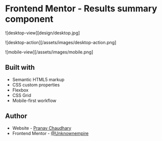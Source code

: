 # Frontend Mentor - Results summary component

![desktop-view][design/desktop.jpg]

![desktop-action][/assets/images/desktop-action.png]

![mobile-view][/assets/images/mobile.png]

## Built with
- Semantic HTML5 markup
- CSS custom properties
- Flexbox
- CSS Grid
- Mobile-first workflow

## Author

- Website - [Pranav Chaudhary](https://www.your-site.com)
- Frontend Mentor - [@Unknownempire](https://www.frontendmentor.io/profile/Unknownempire)


